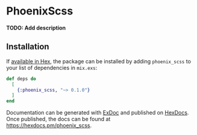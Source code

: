 # PhoenixScss

**TODO: Add description**

## Installation

If [available in Hex](https://hex.pm/docs/publish), the package can be installed
by adding `phoenix_scss` to your list of dependencies in `mix.exs`:

```elixir
def deps do
  [
    {:phoenix_scss, "~> 0.1.0"}
  ]
end
```

Documentation can be generated with [ExDoc](https://github.com/elixir-lang/ex_doc)
and published on [HexDocs](https://hexdocs.pm). Once published, the docs can
be found at <https://hexdocs.pm/phoenix_scss>.


